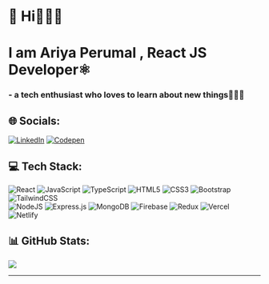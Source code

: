 # 💫 Hi🙋🏻‍♂️
# I am Ariya Perumal , React JS Developer⚛️
### - a tech enthusiast who loves to learn about new things🧑🏻‍💻


## 🌐 Socials:
[![LinkedIn](https://img.shields.io/badge/LinkedIn-%230077B5.svg?logo=linkedin&logoColor=white)](https://linkedin.com/in/ariyaperumal-m) [![Codepen](https://img.shields.io/badge/Codepen-000000?logo=codepen&logoColor=white)](https://codepen.io/aryakarthi) 

## 💻 Tech Stack:
![React](https://img.shields.io/badge/react-%2320232a.svg?style=flat&logo=react&logoColor=%2361DAFB) ![JavaScript](https://img.shields.io/badge/javascript-%23323330.svg?style=flat&logo=javascript&logoColor=%23F7DF1E) ![TypeScript](https://img.shields.io/badge/typescript-%23007ACC.svg?style=flat&logo=typescript&logoColor=white) ![HTML5](https://img.shields.io/badge/html5-%23E34F26.svg?style=flat&logo=html5&logoColor=white) ![CSS3](https://img.shields.io/badge/css3-%231572B6.svg?style=flat&logo=css3&logoColor=white) ![Bootstrap](https://img.shields.io/badge/bootstrap-%238511FA.svg?style=flat&logo=bootstrap&logoColor=white) ![TailwindCSS](https://img.shields.io/badge/tailwindcss-%2338B2AC.svg?style=flat&logo=tailwind-css&logoColor=white)   
    ![NodeJS](https://img.shields.io/badge/node.js-6DA55F?style=flat&logo=node.js&logoColor=white) ![Express.js](https://img.shields.io/badge/express.js-%23404d59.svg?style=flat&logo=express&logoColor=%2361DAFB) ![MongoDB](https://img.shields.io/badge/MongoDB-%234ea94b.svg?style=flat&logo=mongodb&logoColor=white)    ![Firebase](https://img.shields.io/badge/Firebase-039BE5?style=flat&logo=Firebase&logoColor=white) ![Redux](https://img.shields.io/badge/redux-%23593d88.svg?style=flat&logo=redux&logoColor=white)  ![Vercel](https://img.shields.io/badge/vercel-%23000000.svg?style=flat&logo=vercel&logoColor=white) ![Netlify](https://img.shields.io/badge/netlify-%23000000.svg?style=flat&logo=netlify&logoColor=#00C7B7) 
## 📊 GitHub Stats:
![](https://github-readme-stats.vercel.app/api/top-langs/?username=aryakarthi&theme=dracula&hide_border=true&include_all_commits=false&count_private=false&layout=compact)<br/>

---
<!-- Proudly created with GPRM ( https://gprm.itsvg.in ) -->
